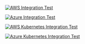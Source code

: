 [![AWS Integration Test](https://github.com/scalar-labs/scalar-terratest/workflows/Integration-test-with-terratest-for-AWS/badge.svg?branch=master)](https://github.com/scalar-labs/scalar-terratest/actions)

[![Azure Integration Test](https://github.com/scalar-labs/scalar-terratest/workflows/Integration-test-with-terratest-for-Azure/badge.svg?branch=master)](https://github.com/scalar-labs/scalar-terratest/actions)

[![AWS Kubernetes Integration Test](https://github.com/scalar-labs/scalar-terratest/workflows/Integration-test-with-terratest-for-AWS-Kubernetes/badge.svg?branch=master)](https://github.com/scalar-labs/scalar-terratest/actions)

[![Azure Kubernetes Integration Test](https://github.com/scalar-labs/scalar-terratest/workflows/Integration-test-with-terratest-for-Azure-Kubernetes/badge.svg?branch=master)](https://github.com/scalar-labs/scalar-terratest/actions)
